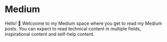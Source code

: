 # Medium
Hello! 👋 Welcoome to my Medium space where you get to read my Medium posts. You can expect to read technical content in multiple fields, inspirational content and self-help content.
